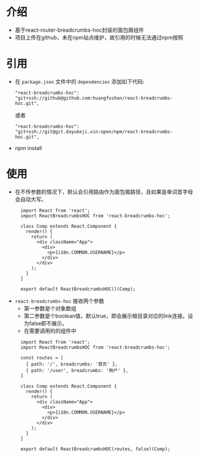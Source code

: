 # 介绍
* 基于react-router-breadcrumbs-hoc封装的面包屑组件
* 项目上传在github，未在npm站点维护，故引用的时候无法通过npm按照

# 引用
* 在 `package.json` 文件中的 `dependencies` 添加如下代码:
  ```
  "react-breadcrumbs-hoc": "git+ssh://github@github.com:huangfushan/react-breadcrumbs-hoc.git",
  ```
  或者
  ```
  "react-breadcrumbs-hoc": "git+ssh://git@git.dayukeji.xin:open/npm/react-breadcrumbs-hoc.git",
  ```
* npm install

# 使用
* 在不传参数的情况下，默认会引用路由作为面包屑路径，且如果是单词首字母会自动大写。
  ```
    import React from 'react';
    import ReactBreadcrumbsHOC from 'react-breadcrumbs-hoc';
    
    class Comp extends React.Component {
      render() {
        return (
          <div className="App">
            <div>
              <p>{i18n.COMMON.USERNAME}</p>
            </div>
          </div>
        );
      }
    }
  
    export default ReactBreadcrumbsHOC()(Comp);
  ```
* `react-breadcrumbs-hoc` 接收两个参数
    * 第一参数是个对象数组
    * 第二参数是个boolean值，默认true，即会展示根目录对应的link连接。设为false即不展示。
    * 在需要调用的的组件中
    ```
      import React from 'react';
      import ReactBreadcrumbsHOC from 'react-breadcrumbs-hoc';
    
      const routes = [
        { path: '/', breadcrumbs: '首页' },
        { path: '/user', breadcrumbs: '用户' },
      ]
  
      class Comp extends React.Component {
        render() {
          return (
            <div className="App">
              <div>
                <p>{i18n.COMMON.USERNAME}</p>
              </div>
            </div>
          );
        }
      }
  
      export default ReactBreadcrumbsHOC(routes, false)(Comp);
    ```
